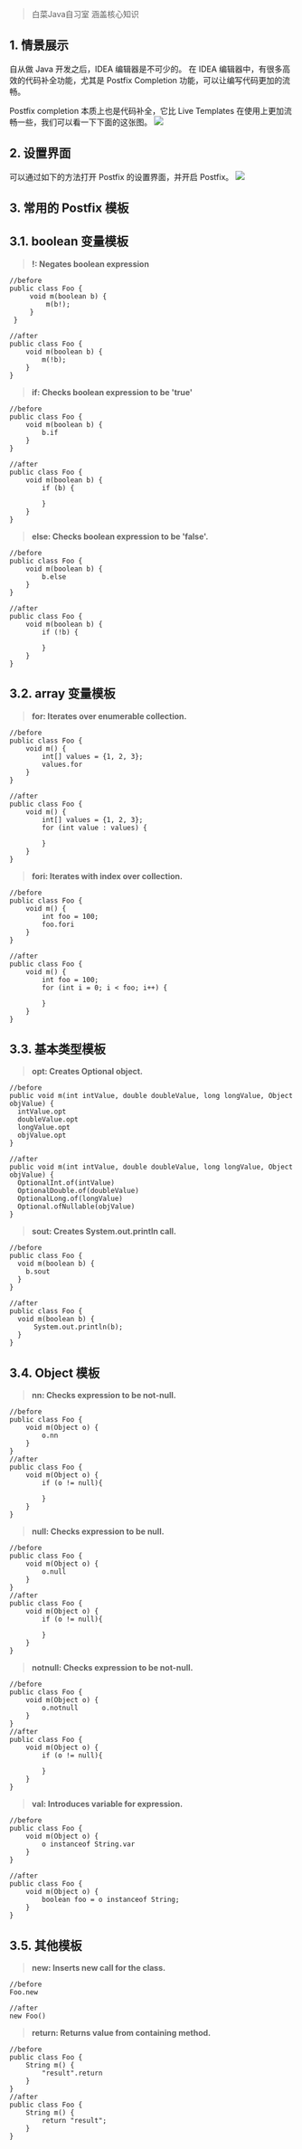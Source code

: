 > 白菜Java自习室 涵盖核心知识

## 1. 情景展示

自从做 Java 开发之后，IDEA 编辑器是不可少的。
在 IDEA 编辑器中，有很多高效的代码补全功能，尤其是 Postfix Completion 功能，可以让编写代码更加的流畅。

Postfix completion 本质上也是代码补全，它比 Live Templates 在使用上更加流畅一些，我们可以看一下下面的这张图。
![](https://p6-juejin.byteimg.com/tos-cn-i-k3u1fbpfcp/2f983ab565d54ff58e0e1339d0013169~tplv-k3u1fbpfcp-zoom-1.image)

## 2. 设置界面

可以通过如下的方法打开 Postfix 的设置界面，并开启 Postfix。
![](https://p3-juejin.byteimg.com/tos-cn-i-k3u1fbpfcp/8ce6202283b54c539deea3eced742ac7~tplv-k3u1fbpfcp-zoom-1.image)

## 3. 常用的 Postfix 模板

## 3.1. boolean 变量模板

> **!: Negates boolean expression**

```
//before
public class Foo {
     void m(boolean b) {
         m(b!);
     }
 }
 
//after
public class Foo {
    void m(boolean b) {
        m(!b);
    }
}
```

> **if: Checks boolean expression to be 'true'**

```
//before
public class Foo {
    void m(boolean b) {
        b.if
    }
}

//after
public class Foo {
    void m(boolean b) {
        if (b) {

        }
    }
}
```

> **else: Checks boolean expression to be 'false'.**

```
//before
public class Foo {
    void m(boolean b) {
        b.else
    }
}

//after
public class Foo {
    void m(boolean b) {
        if (!b) {

        }
    }
}
```

## 3.2. array 变量模板

> **for: Iterates over enumerable collection.**

```
//before
public class Foo {
    void m() {
        int[] values = {1, 2, 3};
        values.for
    }
}

//after
public class Foo {
    void m() {
        int[] values = {1, 2, 3};
        for (int value : values) {

        }
    }
}
```

> **fori: Iterates with index over collection.**

```
//before
public class Foo {
    void m() {
        int foo = 100;
        foo.fori
    }
}

//after
public class Foo {
    void m() {
        int foo = 100;
        for (int i = 0; i < foo; i++) {

        }
    }
}
```

## 3.3. 基本类型模板

> **opt: Creates Optional object.**

```
//before
public void m(int intValue, double doubleValue, long longValue, Object objValue) {
  intValue.opt
  doubleValue.opt
  longValue.opt
  objValue.opt
}

//after
public void m(int intValue, double doubleValue, long longValue, Object objValue) {
  OptionalInt.of(intValue)
  OptionalDouble.of(doubleValue)
  OptionalLong.of(longValue)
  Optional.ofNullable(objValue)
}
```

> **sout: Creates System.out.println call.**

```
//before
public class Foo {
  void m(boolean b) {
    b.sout
  }
}

//after
public class Foo {
  void m(boolean b) {
      System.out.println(b);
  }
}
```

## 3.4. Object 模板

> **nn: Checks expression to be not-null.**

```
//before
public class Foo {
    void m(Object o) {
        o.nn
    }
}
//after
public class Foo {
    void m(Object o) {
        if (o != null){

        }
    }
}
```

> **null: Checks expression to be null.**

```
//before
public class Foo {
    void m(Object o) {
        o.null
    }
}
//after
public class Foo {
    void m(Object o) {
        if (o != null){

        }
    }
}
```

> **notnull: Checks expression to be not-null.**

```
//before
public class Foo {
    void m(Object o) {
        o.notnull
    }
}
//after
public class Foo {
    void m(Object o) {
        if (o != null){

        }
    }
}
```

> **val: Introduces variable for expression.**

```
//before
public class Foo {
    void m(Object o) {
        o instanceof String.var
    }
}

//after
public class Foo {
    void m(Object o) {
        boolean foo = o instanceof String;
    }
}
```

## 3.5. 其他模板

> **new: Inserts new call for the class.**

```
//before
Foo.new

//after
new Foo()
```

> **return: Returns value from containing method.**

```
//before
public class Foo {
    String m() {
        "result".return
    }
}
//after
public class Foo {
    String m() {
        return "result";
    }
}
```
